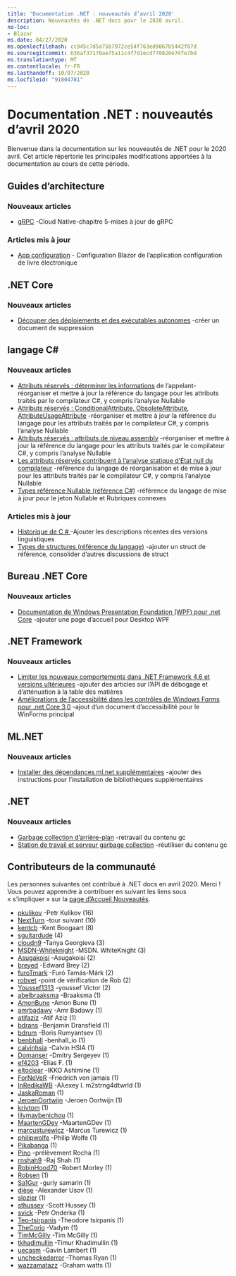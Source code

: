 ```yaml
---
title: 'Documentation .NET : nouveautés d’avril 2020'
description: Nouveautés de .NET docs pour le 2020 avril.
no-loc:
- Blazor
ms.date: 04/27/2020
ms.openlocfilehash: cc945c7d5a75b7972ce54f763ed9067b5442f87d
ms.sourcegitcommit: 636af37170ae75a11c4f7d1ecd770820e7dfe7bd
ms.translationtype: MT
ms.contentlocale: fr-FR
ms.lasthandoff: 10/07/2020
ms.locfileid: "91804781"
---
```

# <a name="net-docs-whats-new-for-april-2020"></a>Documentation .NET : nouveautés d’avril 2020

Bienvenue dans la documentation sur les nouveautés de .NET pour le 2020 avril. Cet article répertorie les principales modifications apportées à la documentation au cours de cette période.

## <a name="architecture-guides"></a>Guides d’architecture

### <a name="new-articles"></a>Nouveaux articles

- [gRPC](../architecture/cloud-native/grpc.md) -Cloud Native-chapitre 5-mises à jour de gRPC

### <a name="updated-articles"></a>Articles mis à jour

- [App configuration](../architecture/blazor-for-web-forms-developers/config.md)  -  Configuration Blazor de l’application configuration de livre électronique

## <a name="net-core"></a>.NET Core

### <a name="new-articles"></a>Nouveaux articles

- [Découper des déploiements et des exécutables autonomes](../core/deploying/trim-self-contained.md) -créer un document de suppression

## <a name="c-language"></a>langage C#

### <a name="new-articles"></a>Nouveaux articles

- [Attributs réservés : déterminer les informations](../csharp/language-reference/attributes/caller-information.md) de l’appelant-réorganiser et mettre à jour la référence du langage pour les attributs traités par le compilateur C#, y compris l’analyse Nullable
- [Attributs réservés : ConditionalAttribute, ObsoleteAttribute, AttributeUsageAttribute](../csharp/language-reference/attributes/general.md) -réorganiser et mettre à jour la référence du langage pour les attributs traités par le compilateur C#, y compris l’analyse Nullable
- [Attributs réservés : attributs de niveau assembly](../csharp/language-reference/attributes/global.md) -réorganiser et mettre à jour la référence du langage pour les attributs traités par le compilateur C#, y compris l’analyse Nullable
- [Les attributs réservés contribuent à l’analyse statique d’État null du compilateur](../csharp/language-reference/attributes/nullable-analysis.md) -référence du langage de réorganisation et de mise à jour pour les attributs traités par le compilateur C#, y compris l’analyse Nullable
- [Types référence Nullable (référence C#)](../csharp/language-reference/builtin-types/nullable-reference-types.md) -référence du langage de mise à jour pour le jeton Nullable et Rubriques connexes

### <a name="updated-articles"></a>Articles mis à jour

- [Historique de C \# ](../csharp/whats-new/csharp-version-history.md) -Ajouter les descriptions récentes des versions linguistiques
- [Types de structures (référence du langage)](../csharp/language-reference/builtin-types/struct.md) -ajouter un struct de référence, consolider d’autres discussions de struct

## <a name="net-core-desktop"></a>Bureau .NET Core

### <a name="new-articles"></a>Nouveaux articles

- [Documentation de Windows Presentation Foundation (WPF) pour .net Core](/dotnet/desktop/wpf/) -ajouter une page d’accueil pour Desktop WPF

## <a name="net-framework"></a>.NET Framework

### <a name="new-articles"></a>Nouveaux articles

- [Limiter les nouveaux comportements dans .NET Framework 4,6 et versions ultérieures](../framework/migration-guide/mitigations.md) -ajouter des articles sur l’API de débogage et d’atténuation à la table des matières
- [Améliorations de l’accessibilité dans les contrôles de Windows Forms pour .net Core 3,0](/dotnet/desktop/winforms/windows-forms-accessibility-improvements) -ajout d’un document d’accessibilité pour le WinForms principal

## <a name="mlnet"></a>ML.NET

### <a name="new-articles"></a>Nouveaux articles

- [Installer des dépendances ml.net supplémentaires](../machine-learning/how-to-guides/install-extra-dependencies.md) -ajouter des instructions pour l’installation de bibliothèques supplémentaires

## <a name="net"></a>.NET

### <a name="new-articles"></a>Nouveaux articles

- [Garbage collection d’arrière-plan](../standard/garbage-collection/background-gc.md) -retravail du contenu gc
- [Station de travail et serveur garbage collection](../standard/garbage-collection/workstation-server-gc.md) -réutiliser du contenu gc

## <a name="community-contributors"></a>Contributeurs de la communauté

Les personnes suivantes ont contribué à .NET docs en avril 2020. Merci ! Vous pouvez apprendre à contribuer en suivant les liens sous « s’impliquer » sur la [page d’Accueil Nouveautés](index.yml).

- [pkulikov](https://github.com/pkulikov) -Petr Kulikov (16)
- [NextTurn](https://github.com/NextTurn) -tour suivant (10)
- [kentcb](https://github.com/kentcb) -Kent Boogaart (8)
- [sguitardude](https://github.com/sguitardude) (4)
- [cloudn9](https://github.com/cloudn9) -Tanya Georgieva (3)
- [MSDN-Whiteknight](https://github.com/MSDN-WhiteKnight) -MSDN. WhiteKnight (3)
- [Asugakoisi](https://github.com/Asugakoisi) -Asugakoisi (2)
- [breyed](https://github.com/breyed) -Edward Brey (2)
- [furoTmark](https://github.com/furoTmark) -Furó Tamás-Márk (2)
- [robvet](https://github.com/robvet) -point de vérification de Rob (2)
- [Youssef1313](https://github.com/Youssef1313) -youssef Victor (2)
- [abelbraaksma](https://github.com/abelbraaksma) -Braaksma (1)
- [AmonBune](https://github.com/AmonBune) -Amon Bune (1)
- [amrbadawy](https://github.com/amrbadawy) -Amr Badawy (1)
- [atifaziz](https://github.com/atifaziz) -Atif Aziz (1)
- [bdrans](https://github.com/bdrans) -Benjamin Dransfield (1)
- [bdrum](https://github.com/bdrum) -Boris Rumyantsev (1)
- [benbhall](https://github.com/benbhall) -benhall_io (1)
- [calvinhsia](https://github.com/calvinhsia) -Calvin HSIA (1)
- [Domanser](https://github.com/Domanser) -Dmitry Sergeyev (1)
- [ef4203](https://github.com/ef4203) -Elias F. (1)
- [eltociear](https://github.com/eltociear) -IKKO Ashimine (1)
- [ForNeVeR](https://github.com/ForNeVeR) -Friedrich von jamais (1)
- [InRedikaWB](https://github.com/InRedikaWB) -Aλexey I. m2strng4dtwrld (1)
- [JaskaRoman](https://github.com/JaskaRoman) (1)
- [JeroenOortwijn](https://github.com/JeroenOortwijn) -Jeroen Oortwijn (1)
- [krivtom](https://github.com/krivtom) (1)
- [lilymaybenichou](https://github.com/lilymaybenichou) (1)
- [MaartenGDev](https://github.com/MaartenGDev) -MaartenGDev (1)
- [marcusturewicz](https://github.com/marcusturewicz) -Marcus Turewicz (1)
- [philipwolfe](https://github.com/philipwolfe) -Philip Wolfe (1)
- [Pikabanga](https://github.com/Pikabanga) (1)
- [Pino](https://github.com/pino) -prélèvement Rocha (1)
- [rnshah9](https://github.com/rnshah9) -Raj Shah (1)
- [RobinHood70](https://github.com/RobinHood70) -Robert Morley (1)
- [Robsen](https://github.com/robsen) (1)
- [Sa1Gur](https://github.com/Sa1Gur) -guriy samarin (1)
- [dièse](https://github.com/sharpist) -Alexander Usov (1)
- [slozier](https://github.com/slozier) (1)
- [sthussey](https://github.com/sthussey) -Scott Hussey (1)
- [svick](https://github.com/svick) -Petr Onderka (1)
- [Teo-tsirpanis](https://github.com/teo-tsirpanis) -Theodore tsirpanis (1)
- [TheCorio](https://github.com/TheCorio) -Vadym (1)
- [TimMcGilly](https://github.com/TimMcGilly) -Tim McGilly (1)
- [tkhadimullin](https://github.com/tkhadimullin) -Timur Khadimullin (1)
- [uecasm](https://github.com/uecasm) -Gavin Lambert (1)
- [uncheckederror](https://github.com/uncheckederror) -Thomas Ryan (1)
- [wazzamatazz](https://github.com/wazzamatazz) -Graham watts (1)
